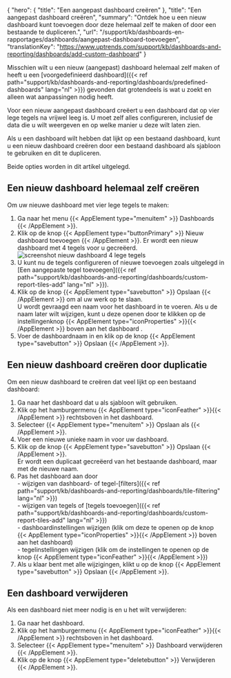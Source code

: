 {
  "hero": {
    "title": "Een aangepast dashboard creëren"
  },
  "title": "Een aangepast dashboard creëren",
  "summary": "Ontdek hoe u een nieuw dashboard kunt toevoegen door deze helemaal zelf te maken of door een bestaande te dupliceren.",
  "url": "/support/kb/dashboards-en-rapportages/dashboards/aangepast-dashboard-toevoegen",
  "translationKey": "https://www.uptrends.com/support/kb/dashboards-and-reporting/dashboards/add-custom-dashboard"
}

Misschien wilt u een nieuw (aangepast) dashboard helemaal zelf maken of heeft u een [voorgedefinieerd dashboard]({{< ref path="support/kb/dashboards-and-reporting/dashboards/predefined-dashboards" lang="nl" >}}) gevonden dat grotendeels is wat u zoekt en alleen wat aanpassingen nodig heeft. 

Voor een nieuw aangepast dashboard creëert u een dashboard dat op vier lege tegels na vrijwel leeg is. U moet zelf alles configureren, inclusief de data die u wilt weergeven en op welke manier u deze wilt laten zien.

Als u een dashboard wilt hebben dat lijkt op een bestaand dashboard, kunt u een nieuw dashboard creëren door een bestaand dashboard als sjabloon te gebruiken en dit te dupliceren.

Beide opties worden in dit artikel uitgelegd.

## Een nieuw dashboard helemaal zelf creëren

Om uw nieuwe dashboard met vier lege tegels te maken:

1. Ga naar het menu {{< AppElement type="menuitem" >}} Dashboards {{< /AppElement >}}.
2. Klik op de knop {{< AppElement type="buttonPrimary" >}} Nieuw dashboard toevoegen {{< /AppElement >}}.
   Er wordt een nieuw dashboard met 4 tegels voor u gecreëerd.
   ![screenshot nieuw dashboard 4 lege tegels](/img/content/scr_new-dashboard-4-tiles.min.png)
3. U kunt nu de tegels configureren of nieuwe toevoegen zoals uitgelegd in [Een aangepaste tegel toevoegen]({{< ref path="support/kb/dashboards-and-reporting/dashboards/custom-report-tiles-add" lang="nl" >}}). 
4. Klik op de knop {{< AppElement type="savebutton" >}} Opslaan {{< /AppElement >}} om al uw werk op te slaan.  
    U wordt gevraagd een naam voor het dashboard in te voeren. Als u de naam later wilt wijzigen, kunt u deze openen door te klikken op de instellingenknop {{< AppElement type="iconProperties" >}}{{< /AppElement >}} boven aan het dashboard .
5. Voer de dashboardnaam in en klik op de knop {{< AppElement type="savebutton" >}} Opslaan {{< /AppElement >}}. 

## Een nieuw dashboard creëren door duplicatie

Om een nieuw dashboard te creëren dat veel lijkt op een bestaand dashboard:

1. Ga naar het dashboard dat u als sjabloon wilt gebruiken.
2. Klik op het hamburgermenu {{< AppElement type="iconFeather" >}}{{< /AppElement >}} rechtsboven in het dashboard.
3. Selecteer {{< AppElement type="menuitem" >}} Opslaan als {{< /AppElement >}}.
4. Voer een nieuwe unieke naam in voor uw dashboard.
5. Klik op de knop {{< AppElement type="savebutton" >}} Opslaan {{< /AppElement >}}.  
    Er wordt een duplicaat gecreëerd van het bestaande dashboard, maar met de nieuwe naam.
6. Pas het dashboard aan door  
    \- wijzigen van dashboard- of tegel-[filters]({{< ref path="support/kb/dashboards-and-reporting/dashboards/tile-filtering" lang="nl" >}})  
    \- wijzigen van tegels of [tegels toevoegen]({{< ref path="support/kb/dashboards-and-reporting/dashboards/custom-report-tiles-add" lang="nl" >}})  
    \- dashboardinstellingen wijzigen (klik om deze te openen op de knop {{< AppElement type="iconProperties" >}}{{< /AppElement >}} boven aan het dashboard)  
    \- tegelinstellingen wijzigen (klik om de instellingen te openen op de knop  {{< AppElement type="iconFeather" >}}{{< /AppElement >}})  
7. Als u klaar bent met alle wijzigingen, klikt u op de knop {{< AppElement type="savebutton" >}} Opslaan {{< /AppElement >}}.

## Een dashboard verwijderen

Als een dashboard niet meer nodig is en u het wilt verwijderen:

1. Ga naar het dashboard.
2. Klik op het hamburgermenu {{< AppElement type="iconFeather" >}}{{< /AppElement >}} rechtsboven in het dashboard.
3. Selecteer {{< AppElement type="menuitem" >}} Dashboard verwijderen {{< /AppElement >}}.
4. Klik op de knop {{< AppElement type="deletebutton" >}} Verwijderen {{< /AppElement >}}.
